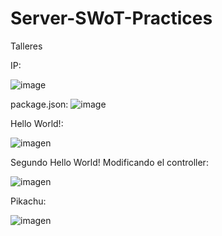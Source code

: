 # Server-SWoT-Practices
Talleres

IP:

![image](https://user-images.githubusercontent.com/55292929/205704062-fc6a671c-619d-4a2e-ae14-219a59ceefdf.png)



package.json:
![image](https://user-images.githubusercontent.com/55292929/205707373-c7565795-e8c2-4ab8-a82c-90e76aa76480.png)


Hello World!:

![imagen](https://user-images.githubusercontent.com/55292929/205718044-55b8d492-18d8-4517-a345-87ef899a0101.png)


Segundo Hello World! Modificando el controller:

![imagen](https://user-images.githubusercontent.com/55292929/205791114-8618ac86-a437-4973-baae-06c90bb29987.png)

Pikachu:

![imagen](https://user-images.githubusercontent.com/55292929/205792444-1325b3a5-b2ad-4ba2-8c66-7caf79b808bf.png)




